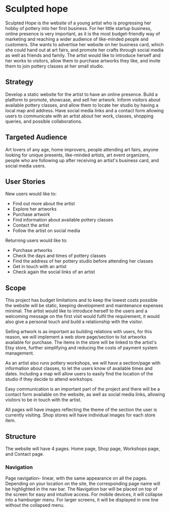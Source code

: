 # Sculpted hope

Sculpted Hope is the website of a young artist who is progressing her hobby of pottery into her first business. For her little startup business, online presence is very important, as it is the most budget-friendly way of marketing and reaching a wider audience of like-minded people and customers. She wants to advertise her website on her business card, which she could hand out at art fairs, and promote her crafts through social media as well as friends and family. The artist would like to introduce herself and her works to visitors, allow them to purchase artworks they like, and invite them to join pottery classes at her small studio. 

## Strategy

Develop a static website for the artist to have an online presence. Build a platform to promote, showcase, and sell her artwork. Inform visitors about available pottery classes,  and allow them to locate her studio by having a local map and address. Have social media links and a contact form allowing users to communicate with an artist about her work, classes, shopping queries, and possible collaborations.

## Targeted Audience

Art lovers of any age, home improvers, people attending art fairs, anyone looking for unique presents, like-minded artists, art event organizers, people who are following up after receiving an artist's business card, and social media users.

## User Stories

New users would like to:

- Find out more about the artist
- Explore her artworks
- Purchase artwork 
- Find information about available pottery classes 
- Contact the artist 
- Follow the artist on social media

Returning users would like to:

- Purchase artworks
- Check the days and times of pottery classes
- Find the address of her pottery studio before attending her classes
- Get in touch with an artist
- Check again the social links of an artist

## Scope

This project has budget limitations and to keep the lowest costs possible the website will be static, keeping development and maintenance expenses minimal. The artist would like to introduce herself to the users and a welcoming message on the first visit would fulfil the requirement, it would also give a personal touch and build a relationship with the visitor.  

Selling artwork is as important as building relations with users, for this reason, we will implement a web store page/section to list artworks available for purchase. The items in the store will be linked to the artist's Etsy store, further simplifying and reducing the costs of payment system management.

As an artist also runs pottery workshops, we will have a section/page with information about classes, to let the users know of available times and dates. Including a map will allow users to easily find the location of the studio if they decide to attend workshops.

Easy communication is an important part of the project and there will be a contact form available on the website, as well as social media links, allowing visitors to be in touch with the artist.

All pages will have images reflecting the theme of the section the user is currently visiting. Shop stores will have individual images for each store item. 

## Structure

The website will have 4 pages. Home page, Shop page, Workshops page, and Contact page. 

### Navigation

Page navigation- linear, with the same appearance on all the pages. Depending on your location on the site, the corresponding page name will be highlighted in the nav bar. The Navigation bar will be placed on top of the screen for easy and intuitive access. For mobile devices, it will collapse into a hamburger menu. For larger screens, it will be displayed in one line without the collapsed menu.